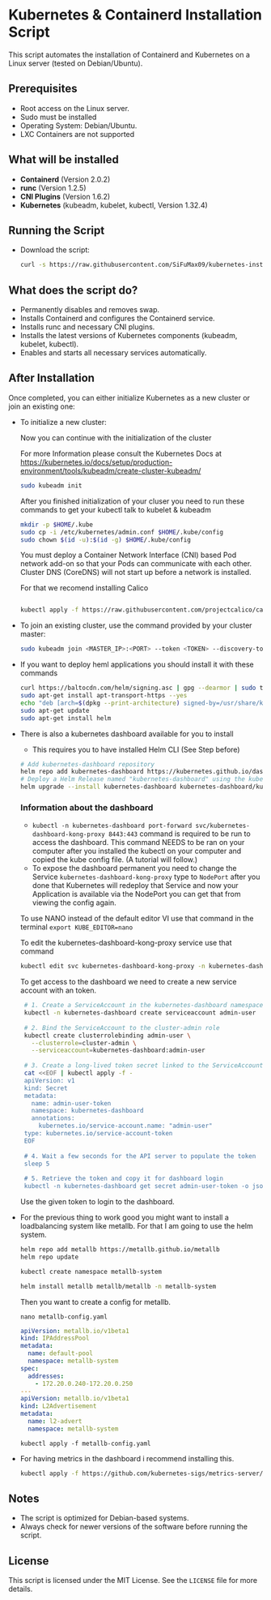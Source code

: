 # Kubernetes & Containerd Installation Script

This script automates the installation of Containerd and Kubernetes on a Linux server (tested on Debian/Ubuntu).

## Prerequisites
- Root access on the Linux server.
- Sudo must be installed
- Operating System: Debian/Ubuntu.
- LXC Containers are not supported

## What will be installed
- **Containerd** (Version 2.0.2)
- **runc** (Version 1.2.5)
- **CNI Plugins** (Version 1.6.2)
- **Kubernetes** (kubeadm, kubelet, kubectl, Version 1.32.4)

## Running the Script

- Download the script:
   ```bash
   curl -s https://raw.githubusercontent.com/SiFuMax09/kubernetes-install-script/refs/heads/main/install.sh | bash
   ```

## What does the script do?

- Permanently disables and removes swap.
- Installs Containerd and configures the Containerd service.
- Installs runc and necessary CNI plugins.
- Installs the latest versions of Kubernetes components (kubeadm, kubelet, kubectl).
- Enables and starts all necessary services automatically.

## After Installation

Once completed, you can either initialize Kubernetes as a new cluster or join an existing one:



- To initialize a new cluster:

   Now you can continue with the initialization of the cluster

   For more Information please consult the Kubernetes Docs at https://kubernetes.io/docs/setup/production-environment/tools/kubeadm/create-cluster-kubeadm/
     ```bash
     sudo kubeadm init
     ```
     After you finished initialization of your cluser you need to run these commands to get your kubectl talk to kubelet & kubeadm
     ```bash
     mkdir -p $HOME/.kube
     sudo cp -i /etc/kubernetes/admin.conf $HOME/.kube/config
     sudo chown $(id -u):$(id -g) $HOME/.kube/config
     ```

   You must deploy a Container Network Interface (CNI) based Pod network add-on so that your Pods can communicate with each other. Cluster DNS (CoreDNS) will not start up before a network is installed.

   For that we recomend installing Calico

   ```bash

   kubectl apply -f https://raw.githubusercontent.com/projectcalico/calico/v3.27.0/manifests/calico.yaml
   
   ```


- To join an existing cluster, use the command provided by your cluster master:

  ```bash
  sudo kubeadm join <MASTER_IP>:<PORT> --token <TOKEN> --discovery-token-ca-cert-hash sha256:<HASH>
  ```


- If you want to deploy heml applications you should install it with these commands
   ```bash
   curl https://baltocdn.com/helm/signing.asc | gpg --dearmor | sudo tee /usr/share/keyrings/helm.gpg > /dev/null
   sudo apt-get install apt-transport-https --yes
   echo "deb [arch=$(dpkg --print-architecture) signed-by=/usr/share/keyrings/helm.gpg] https://baltocdn.com/helm/stable/debian/ all main" | sudo tee /etc/apt/sources.list.d/helm-stable-debian.list
   sudo apt-get update
   sudo apt-get install helm
   ```

- There is also a kubernetes dashboard available for you to install
  - This requires you to have installed Helm CLI (See Step before)
 
  ```bash
  # Add kubernetes-dashboard repository
  helm repo add kubernetes-dashboard https://kubernetes.github.io/dashboard/
  # Deploy a Helm Release named "kubernetes-dashboard" using the kubernetes-dashboard chart
  helm upgrade --install kubernetes-dashboard kubernetes-dashboard/kubernetes-dashboard --create-namespace --namespace kubernetes-dashboard
  ```
  ### Information about the dashboard
  - ``kubectl -n kubernetes-dashboard port-forward svc/kubernetes-dashboard-kong-proxy 8443:443`` command is required to be run to access the dashboard. This command NEEDS to be ran on your computer after you installed the kubectl on your computer and copied the kube config file. (A tutorial will follow.)
  - To expose the dashboard permanent you need to change the Service ``kubernetes-dashboard-kong-proxy`` type to ``NodePort`` after you done that Kubernetes will redeploy that Service and now your Application is available via the NodePort you can get that from viewing the config again.

  To use NANO instead of the default editor VI use that command in the terminal
  ``export KUBE_EDITOR=nano``

  To edit the kubernetes-dashboard-kong-proxy service use that command
  ```bash
  kubectl edit svc kubernetes-dashboard-kong-proxy -n kubernetes-dashboard
  ```

  To get access to the dashboard we need to create a new service account with an token.
  ```bash
   # 1. Create a ServiceAccount in the kubernetes-dashboard namespace
   kubectl -n kubernetes-dashboard create serviceaccount admin-user
   
   # 2. Bind the ServiceAccount to the cluster-admin role
   kubectl create clusterrolebinding admin-user \
     --clusterrole=cluster-admin \
     --serviceaccount=kubernetes-dashboard:admin-user
   
   # 3. Create a long-lived token secret linked to the ServiceAccount
   cat <<EOF | kubectl apply -f -
   apiVersion: v1
   kind: Secret
   metadata:
     name: admin-user-token
     namespace: kubernetes-dashboard
     annotations:
       kubernetes.io/service-account.name: "admin-user"
   type: kubernetes.io/service-account-token
   EOF
   
   # 4. Wait a few seconds for the API server to populate the token
   sleep 5
   
   # 5. Retrieve the token and copy it for dashboard login
   kubectl -n kubernetes-dashboard get secret admin-user-token -o jsonpath="{.data.token}" | base64 -d && echo
  ```
  Use the given token to login to the dashboard.
  
- For the previous thing to work good you might want to install a loadbalancing system like metallb. For that I am going to use the helm system.
  ```bash
  helm repo add metallb https://metallb.github.io/metallb
  helm repo update
  ```

  ```bash
  kubectl create namespace metallb-system
  ```

  ```bash
  helm install metallb metallb/metallb -n metallb-system
  ```

   Then you want to create a config for metallb.

   ```
   nano metallb-config.yaml
   ```

   ```yaml
   apiVersion: metallb.io/v1beta1
   kind: IPAddressPool
   metadata:
     name: default-pool
     namespace: metallb-system
   spec:
     addresses:
       - 172.20.0.240-172.20.0.250
   ---
   apiVersion: metallb.io/v1beta1
   kind: L2Advertisement
   metadata:
     name: l2-advert
     namespace: metallb-system
   ```

  ```
  kubectl apply -f metallb-config.yaml
  ```

- For having metrics in the dashboard i recommend installing this.
  ```bash
  kubectl apply -f https://github.com/kubernetes-sigs/metrics-server/releases/latest/download/components.yaml
  ```

## Notes
- The script is optimized for Debian-based systems.
- Always check for newer versions of the software before running the script.

## License
This script is licensed under the MIT License. See the `LICENSE` file for more details.
